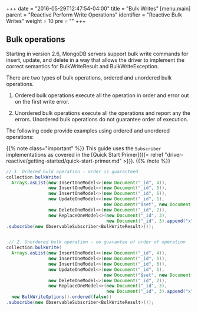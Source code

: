 +++
date = "2016-05-29T12:47:54-04:00"
title = "Bulk Writes"
[menu.main]
  parent = "Reactive Perform Write Operations"
  identifier = "Reactive Bulk Writes"
  weight = 10
  pre = "<i class='fa'></i>"
+++

## Bulk operations

Starting in version 2.6, MongoDB servers support bulk write commands for insert, update, and delete in a way that allows the driver to implement the correct semantics for BulkWriteResult and BulkWriteException.

There are two types of bulk operations, ordered and unordered bulk operations.

1. Ordered bulk operations execute all the operation in order and error out on the first write error.

2. Unordered bulk operations execute all the operations and report any the errors. Unordered bulk operations do not guarantee order of execution.

The following code provide examples using ordered and unordered operations:

{{% note class="important" %}}
This guide uses the `Subscriber` implementations as covered in the [Quick Start Primer]({{< relref "driver-reactive/getting-started/quick-start-primer.md" >}}).
{{% /note %}}

```java
// 1. Ordered bulk operation - order is guaranteed
collection.bulkWrite(
  Arrays.asList(new InsertOneModel<>(new Document("_id", 4)),
                new InsertOneModel<>(new Document("_id", 5)),
                new InsertOneModel<>(new Document("_id", 6)),
                new UpdateOneModel<>(new Document("_id", 1),
                                     new Document("$set", new Document("x", 2))),
                new DeleteOneModel<>(new Document("_id", 2)),
                new ReplaceOneModel<>(new Document("_id", 3),
                                      new Document("_id", 3).append("x", 4))))
.subscribe(new ObservableSubscriber<BulkWriteResult>());


 // 2. Unordered bulk operation - no guarantee of order of operation
collection.bulkWrite(
  Arrays.asList(new InsertOneModel<>(new Document("_id", 4)),
                new InsertOneModel<>(new Document("_id", 5)),
                new InsertOneModel<>(new Document("_id", 6)),
                new UpdateOneModel<>(new Document("_id", 1),
                                     new Document("$set", new Document("x", 2))),
                new DeleteOneModel<>(new Document("_id", 2)),
                new ReplaceOneModel<>(new Document("_id", 3),
                                      new Document("_id", 3).append("x", 4))),
  new BulkWriteOptions().ordered(false))
.subscribe(new ObservableSubscriber<BulkWriteResult>());
```
